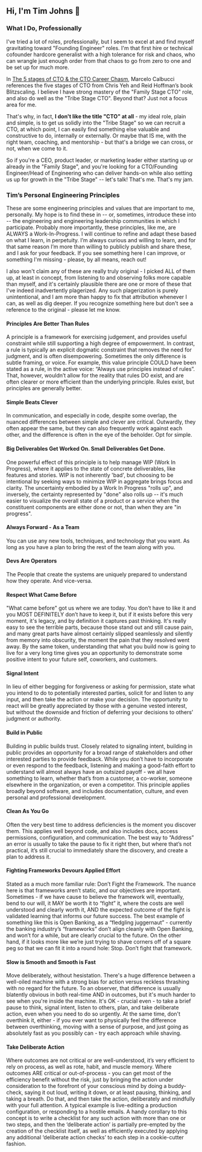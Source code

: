 ## Hi, I'm Tim Johns 👋

### What I Do, Professionally
I've tried a lot of roles, professionally, but I seem to excel at and find myself gravitating toward "Founding Engineer" roles. I'm that first hire or technical cofounder hardcore generalist with a high tolerance for risk and chaos, who can wrangle just enough order from that chaos to go from zero to one and be set up for much more.

In [The 5 stages of CTO & the CTO Career Chasm](https://calbucci.com/the-5-stages-of-cto--the-cto-career-chasm-9d7c04e2ae66), Marcelo Calbucci references the five stages of CTO from Chris Yeh and Reid Hoffman’s book Blitzscaling. I believe I have strong mastery of the "Family Stage CTO" role, and also do well as the "Tribe Stage CTO". Beyond that? Just not a focus area for me. 

That's why, in fact, **I don't like the title "CTO" at all** - my ideal role, plain and simple, is to get us solidly into the "Tribe Stage" so we can recruit a CTO, at which point, I can easily find something else valuable and constructive to do, internally or externally. Or maybe that IS me, with the right team, coaching, and mentorship - but that's a bridge we can cross, or not, when we come to it.

So if you're a CEO, product leader, or marketing leader either starting up or already in the "Family Stage", and you're looking for a CTO/Founding Engineer/Head of Engineering who can deliver hands-on while also setting us up for growth in the "Tribe Stage" -- let's talk! That's me. That's my jam.

### Tim’s Personal Engineering Principles
These are some engineering principles and values that are important to me, personally. My hope is to find these in -- or, sometimes, introduce these into -- the engineering and engineering leadership communities in which I participate. Probably more importantly, these principles, like me, are ALWAYS a Work-In-Progress. I will continue to refine and adapt these based on what I learn, in perpetuity. I’m always curious and willing to learn, and for that same reason I’m more than willing to publicly publish and share these, and I ask for your feedback. If you see something here I can improve, or something I'm missing - please, by all means, reach out! 

I also won't claim any of these are really truly original - I picked ALL of them up, at least in concept, from listening to and observing folks  more capable than myself, and it's certainly plausible there are one or more of these that I've indeed inadvertently plagerized. Any such plagerization is purely unintentional, and I am more than happy to fix that attribution whenever I can, as well as dig deeper. If you recognize something here but don't see a reference to the original - please let me know.

#### Principles Are Better Than Rules
A principle is a framework for exercising judgement, and provides useful constraint while still supporting a high degree of empowerment. In contrast, a rule is typically an explicit dogmatic constraint that removes the need for judgment, and is often disempowering. Sometimes the only difference is subtle framing, or voice. For example, this value principle COULD have been stated as a rule, in the active voice: “Always use principles instead of rules”. That, however, wouldn’t allow for the reality that rules DO exist, and are often clearer or more efficient than the underlying principle. Rules exist, but principles are generally better. 

#### Simple Beats Clever
In communication, and especially in code, despite some overlap, the nuanced differences between simple and clever are critical. Outwardly, they often appear the same, but they can also frequently work against each other, and the difference is often in the eye of the beholder. Opt for simple.

#### Big Deliverables Get Worked On. Small Deliverables Get Done.
One powerful effect of this principle is to help manage WIP (Work In Progress), where it applies to the state of concrete deliverables, like features and stories. WIP is not inherently 'bad', but choosing to be intentional by seeking ways to minimize WIP in aggregate brings focus and clarity. The uncertainty embodied by a Work In Progress "rolls up", and inversely, the certainty represented by "done" also rolls up -- it's much easier to visualize the overall state of a product or a service when the constituent components are either done or not, than when they are "in progress".

#### Always Forward - As a Team
You can use any new tools, techniques, and technology that you want. As long as you have a plan to bring the rest of the team along with you.

#### Devs Are Operators
The People that create the systems are uniquely prepared to understand how they operate. And vice-versa.

#### Respect What Came Before
"What came before" got us where we are today. You don’t have to like it and you MOST DEFINITELY don’t have to keep it, but if it exists before this very moment, it's legacy, and by definition it captures past thinking. It's really easy to see the terrible parts, because those stand out and still cause pain, and many great parts have almost certainly slipped seamlessly and silently from memory into obscurity, the moment the pain that they resolved went away. By the same token, understanding that what you build now is going to live for a very long time gives you an opportunity to demonstrate some positive intent to your future self, coworkers, and customers. 

#### Signal Intent
In lieu of either begging for forgiveness or asking for permission, state what you intend to do to potentially interested parties, solicit for and listen to any input, and then take the action or make your decision. The opportunity to react will be greatly appreciated by those with a genuine vested interest, but without the downside and friction of deferring your decisions to others’ judgment or authority. 

#### Build in Public
Building in public builds trust. Closely related to signaling intent, building in public provides an opportunity for a broad range of stakeholders and other interested parties to provide feedback. While you don’t have to incorporate or even respond to the feedback,  listening and making a good-faith effort to understand will almost always have an outsized payoff - we all have something to learn, whether that’s from a customer, a co-worker, someone elsewhere in the organization, or even a competitor. This principle applies broadly beyond software, and includes documentation, culture, and even personal and professional development. 

#### Clean As You Go
Often the very best time to address deficiencies is the moment you discover them. This applies well beyond code, and also includes docs, access permissions, configuration, and communication. The best way to “Address” an error is usually to take the pause to fix it right then, but where that’s not practical, it’s still crucial to immediately share the discovery, and create a plan to address it.

#### Fighting Frameworks Devours Applied Effort
Stated as a much more familiar rule: Don’t Fight the Framework. The nuance here is that frameworks aren’t static, and our objectives are important. Sometimes - if we have cause to believe the framework will, eventually, bend to our will, it MAY be worth it to “fight” it, where the costs are well understood and clearly worth it, AND the expected outcome of the fight is validated learning that informs our future success. The best example of something like this is Open Banking, as a “fledgling juggernaut” - currently the banking industry’s “frameworks” don’t align cleanly with Open Banking, and won’t for a while, but are clearly crucial to the future. On the other hand, if it looks more like we’re just trying to shave corners off of a square peg so that we can fit it into a round hole: Stop. Don’t fight that framework.

#### Slow is Smooth and Smooth is Fast
Move deliberately, without hesistation. There's a huge difference between a well-oiled machine with a strong bias for action versus reckless thrashing with no regard for the future. To an observer, that difference is usually blatently obvious in both real-time AND in outcomes, but it's much harder to see when you're inside the machine. It's OK - crucial even - to take a brief pause to think, signal intent, listen to others, plan, and take deliberate action, even when you need to do so urgently. At the same time, don't overthink it, either - if you ever want to physically feel the difference between overthinking, moving with a sense of purpose, and just going as absolutely fast as you possibly can - try each approach while shaving.

#### Take Deliberate Action
Where outcomes are not critical or are well-understood, it’s very efficient to rely on process, as well as rote, habit, and muscle memory. Where outcomes ARE critical or out-of-process - you can get most of the efficiency benefit without the risk, just by bringing the action under consideration to the forefront of your conscious mind by doing a buddy-check, saying it out loud, writing it down, or at least pausing, thinking, and taking a breath. Do that, and then take the action, deliberately and mindfully with your full attention. A typical example is live-editing a production configuration, or responding to a hostile emails. A handy corollary to this concept is to write a checklist for any such action with more than one or two steps, and then the ‘deliberate action’ is partially  pre-empted by the creation of the checklist itself, as well as efficiently executed by applying any additional ‘deliberate action checks’ to each step in a cookie-cutter fashion.
